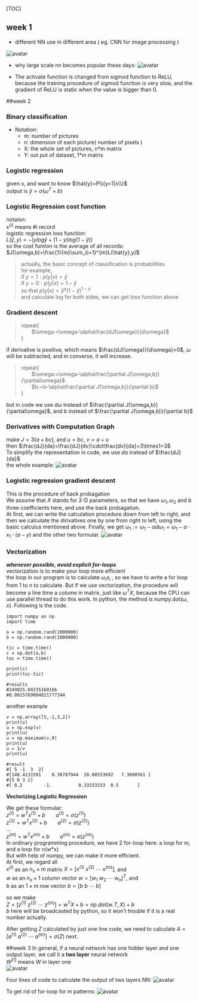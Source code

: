 
[TOC]

## week 1
+ different NN use in different area ( eg. CNN for image processing )

![avatar](https://github.com/kinglin/NotesOfDL/raw/master/pics/nn_dl_1.jpg)

+ why large scale nn becomes popular these days:
![avatar](https://github.com/kinglin/NotesOfDL/raw/master/pics/nn_dl_2.png)

+ The activate function is changed from sigmod function to ReLU, because the training procedure of sigmod function is very slow, and the gradient of ReLU is static when the value is bigger than 0.

##week 2

### Binary classification
+ Notation:
    + m: number of pictures
    + n: dimension of each picture( number of pixels )
    + X: the whole set of pictures, n*m matrix
    + Y: out put of dataset, 1*m matrix

### Logistic regression
given x, and want to know $\hat{y}=P\\{y=1|x\\}$<br>
output is $\hat{y}=\sigma(\omega^T+b)$<br>

### Logistic Regression cost function
notaion: <br>
$x^{(i)}$ means #i record<br>
logistic regression loss function:<br>
$L(\hat{y},y)=-(ylog\hat{y}+(1-y)log(1-\hat{y}))$<br>
so the cost funtion is the average of all records:<br>
$J(\omega,b)=\frac{1}{m}\sum_{i=1}^{m}L(\hat{y},y)$

>actually, the basic concept of classification is probabilities<br>
for example, <br>
if $y=1: p(y|x)=\hat{y}$<br>
if $y=0: p(y|x)=1-\hat{y}$<br>
so that $p(y|x)=\hat{y}^y(1-\hat{y})^{1-y}$<br>
and calculate log for both sides, we can get loss function above

### Gradient descent
>repeat{<br>
>&emsp;&emsp;$\omega:=\omega-\alpha\frac{dJ(\omega)}{d\omega}$    
>}

if derivative is positive, which means $\frac{dJ(\omega)}{d\omega}>0$, $\omega$ will be subtracted, and in converse, it will increase.
>repeat{<br>
>&emsp;&emsp;$\omega:=\omega-\alpha\frac{\partial J(\omega,b)}{\partial\omega}$<br>
> &emsp;&emsp;$b:=b-\alpha\frac{\partial J(\omega,b)}{\partial b}$<br>
>}

but in code we use $d\omega$ instead of $\frac{\partial J(\omega,b)}{\partial\omega}$, and b instead of $\frac{\partial J(\omega,b)}{\partial b}$

### Derivatives with Computation Graph
make $J=3(a+bc)$, and $u=bc$, $v=a+u$<br>
then $\frac{dJ}{da}=\frac{dJ}{dv}\cdot\frac{dv}{da}=3\times1=3$ <br>
To simplify the representation in code, we use $da$ instead of $\frac{dJ}{da}$<br>
the whole example:
![avatar](https://github.com/kinglin/NotesOfDL/raw/master/pics/nn_dl_3.png)

### Logistic regression gradient descent
This is the procedure of back probagation<br>
We assume that $X$ stands for 2-D parameters, so that we have $\omega_1,\omega_2$ and $b$ three coefficients here, and use the back probagation.<br>
At first, we can write the calculation procedure down from left to right, and then we calculate the dirivatives one by one from right to left, using the basic calculus mentioned above. Finally, we get $\omega_1:=\omega_1-\alpha d\omega_1=\omega_1-\alpha\cdot x_1\cdot(a-y)$ and the other two formular.
![avatar](https://github.com/kinglin/NotesOfDL/raw/master/pics/nn_dl_4.png)

### Vectorization
***whenever possible, avoid explicit for-loops***<br>
vectorization is to make your loop more efficient<br>
the loop in our program is to calculate $\omega_ix_i$ , so we have to write a for loop from 1 to n to calculate. But if we use vectorization, the procedure will become a line time a colume in matrix, just like $\omega^TX$, because the CPU can use parallel thread to do this work. In python, the method is numpy.dot($\omega,x$). Following is the code.
```python3
import numpy as np
import time

a = np.random.rand(1000000)
b = np.random.rand(1000000)

tic = time.time()
c = np.dot(a,b)
toc = time.time()

print(c)
print(toc-tic)

#results
#249825.69335160166
#0.0015769004821777344
```

another example
```python3
v = np.array([5,-1,3,2])
print(v)
u = np.exp(v)
print(u)
u = np.maximum(v,0)
print(u)
u = 1/v
print(u)

#result
#[ 5 -1  3  2]
#[148.4131591    0.36787944  20.08553692   7.3890561 ]
#[5 0 3 2]
#[ 0.2        -1.          0.33333333  0.5       ]
```

**Vectorizing Logistic Regression**<br>

We get these formular:<br>
$z^{(1)}=w^Tx^{(1)}+b$&emsp;&emsp;$a^{(1)}=\sigma(z^{(1)})$&emsp;&emsp;<br>
$z^{(2)}=w^Tx^{(2)}+b$&emsp;&emsp;$a^{(2)}=\sigma(z^{(2)})$&emsp;&emsp;<br>
...<br>
$z^{(m)}=w^Tx^{(m)}+b$&emsp;&emsp;$a^{(m)}=\sigma(z^{(m)})$&emsp;&emsp;<br>
In ordinary programming procedure, we have 2 for-loop here: a loop for m, and a loop for n(w*x)<br>
But with help of numpy, we can make it more efficient.<br>
At first, we regard all <br>
$x^{(i)}$ as an $n_x\times m$ matrix $X=[x^{(1)}\ x^{(2)}\ \cdots\ x^{(m)}]$, and<br>
$w$ as an $n_x\times 1$ column vector $w=[w_1\ w_2\ \cdots \ w_n]^T$, and <br>
$b$ as an $1\times m$ row vector $b=[b\ b\ \cdots \ b]$<br>

so we make <br>
$Z=[z^{(1)}\ z^{(2)}\ \cdots\ z^{(m)}]=w^TX+b=np.dot(w.T, X)+b$<br>
$b$ here will be broadcasted by python, so it won't trouble if it is a real number actually.

After getting $Z$ calculated by just one line code, we need to calculate $A=[a^{(1)}\ a^{(2)}\ \cdots\ a^{(m)}]=\sigma(Z)$ next.

##week 3
In general, if a neural network has one hidder layer and one output layer, we call it a **two layer** neural network<br>
$W^{[1]}$ means $W$ in layer one<br>
![avatar](https://github.com/kinglin/NotesOfDL/raw/master/pics/nn_dl_5.png)

Four lines of code to calculate the output of two layers NN:
![avatar](https://github.com/kinglin/NotesOfDL/raw/master/pics/nn_dl_6.jpg)

To get rid of for-loop for m patterns:
![avatar](https://github.com/kinglin/NotesOfDL/raw/master/pics/nn_dl_7.png)















